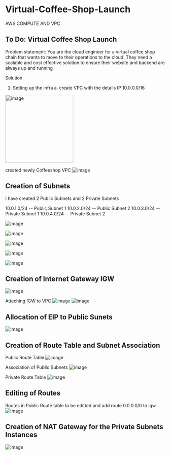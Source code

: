 # Virtual-Coffee-Shop-Launch
   AWS COMPUTE AND VPC

## To Do: Virtual Coffee Shop Launch
Problem statement: You are the cloud engineer for a virtual coffee shop chain that wants to move to their operations to the cloud. They need a scalable and cost effective solution to ensure their website and backend are always up and running

Solution
1. Setting up the infra
   a. create VPC with the details
       IP 10.0.0.0/16
<img width="214" alt="image" src="https://github.com/faraid/Virtual-Coffee-Shop-Launch/assets/46371646/420e55ee-abdc-4c24-a20c-8dfc65eb53b6">

created newly Coffeeshop VPC
![image](https://github.com/faraid/Virtual-Coffee-Shop-Launch/assets/46371646/0c7a3786-04b4-4ae4-923f-52927e7abd97)

## Creation of Subnets
I have created 2 Public Subnets and 2 Private Subnets

   10.0.1.0/24 -- Public Subnet 1
   10.0.2.0/24 -- Public Subnet 2
   10.0.3.0/24 -- Private Subnet 1
   10.0.4.0/24 -- Private Subnet 2
   
![image](https://github.com/faraid/Virtual-Coffee-Shop-Launch/assets/46371646/61226b5c-c3c7-407e-b539-be9bebd84fa8)

![image](https://github.com/faraid/Virtual-Coffee-Shop-Launch/assets/46371646/07d2053b-c85d-4069-8dce-63a34bcabdee)

![image](https://github.com/faraid/Virtual-Coffee-Shop-Launch/assets/46371646/32734aa7-9b83-4bab-a1bc-bae34d030539)

![image](https://github.com/faraid/Virtual-Coffee-Shop-Launch/assets/46371646/2ebde69c-2c52-425e-acfa-d943e4937ce2)

![image](https://github.com/faraid/Virtual-Coffee-Shop-Launch/assets/46371646/8a94937b-7041-4827-acf7-29fa0e6f47a6)

## Creation of Internet Gateway IGW

![image](https://github.com/faraid/Virtual-Coffee-Shop-Launch/assets/46371646/fb4bc7d0-6e48-414a-b140-634d73f88c56)

Attaching IGW to VPC
![image](https://github.com/faraid/Virtual-Coffee-Shop-Launch/assets/46371646/2458fc41-b61a-4586-9f7e-f6a4244b8e79)
![image](https://github.com/faraid/Virtual-Coffee-Shop-Launch/assets/46371646/25366cac-3c97-46b2-b6df-492d44f69291)

## Allocation of EIP to Public Sunets

![image](https://github.com/faraid/Virtual-Coffee-Shop-Launch/assets/46371646/8fed5f36-36d0-4937-91b5-9a57d0cd9406)

## Creation of Route Table and Subnet Association

Public Route Table
![image](https://github.com/faraid/Virtual-Coffee-Shop-Launch/assets/46371646/8a3f8229-3939-4eab-aebb-2875dea9af21)

Association of Public Subnets
![image](https://github.com/faraid/Virtual-Coffee-Shop-Launch/assets/46371646/d9e932e9-c355-416a-95f9-0ec874b93bc1)


Private Route Table
![image](https://github.com/faraid/Virtual-Coffee-Shop-Launch/assets/46371646/41069c72-d7b9-405a-b6fb-1a7384a25f1d)

## Editing of Routes
Routes in Public Route table to be editted and add route 0.0.0.0/0 to igw 
![image](https://github.com/faraid/Virtual-Coffee-Shop-Launch/assets/46371646/835878af-54f2-46a2-8409-480c28dd2665)

## Creation of NAT Gateway for the Private Subnets Instances

![image](https://github.com/faraid/Virtual-Coffee-Shop-Launch/assets/46371646/3ab739a4-5b7b-48a2-9037-42be2716e9a0)








